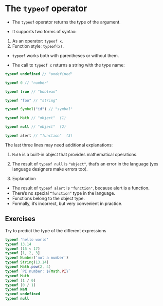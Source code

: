 # The `typeof` operator

* The `typeof` operator returns the type of the argument.

* It supports two forms of syntax:

1. As an operator: `typeof x`.
2. Function style: `typeof(x)`.

* `typeof` works both with parentheses or without them.

* The call to `typeof x` returns a string with the type name:

```javascript
typeof undefined // "undefined"

typeof 0 // "number"

typeof true // "boolean"

typeof "foo" // "string"

typeof Symbol("id") // "symbol"

typeof Math // "object"  (1)

typeof null // "object"  (2)

typeof alert // "function"  (3)
```

The last three lines may need additional explanations:

1. `Math` is a built-in object that provides mathematical operations.

2. The result of `typeof null` is `"object"`, that’s an error in the language (yes language designers make errors too).

3. Explanation
  - The result of `typeof alert` is `"function"`, because alert is a function.
  - There’s no special `“function”` type in the language.
  - Functions belong to the object type.
  - Formally, it’s incorrect, but very convenient in practice.

## Exercises

Try to predict the type of the different expressions

```javascript
typeof 'hello world'
typeof 13.14
typeof (15 < 17)
typeof [1, 2, 3]
typeof Number('not a number')
typeof String(13.14)
typeof Math.pow(2, 4)
typeof `PI number: ${Math.PI}`
typeof Math
typeof (1 / 0)
typeof (0 / 1)
typeof NaN
typeof undefined
typeof null
```
